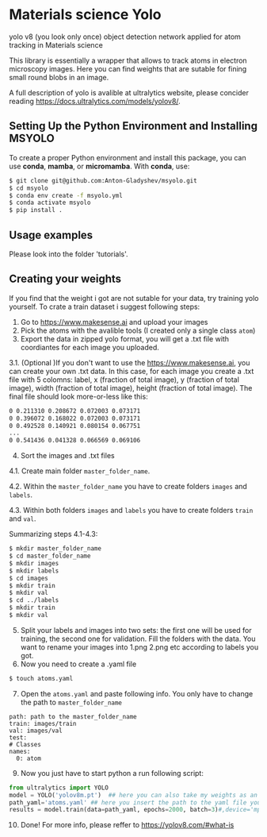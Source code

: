 # Materials science Yolo
yolo v8 (you look only once) object detection network applied for atom tracking in Materials science

This library is essentially a wrapper that allows to track atoms in electron microscopy images. Here you can find weights that are sutable for fining small round blobs in an image. 

A full description of yolo is avalible at ultralytics website, please concider reading https://docs.ultralytics.com/models/yolov8/.

## Setting Up the Python Environment and Installing MSYOLO

To create a proper Python environment and install this package, you can use **conda**, **mamba**, or **micromamba**. With **conda**, use:

```bash
$ git clone git@github.com:Anton-Gladyshev/msyolo.git
$ cd msyolo
$ conda env create -f msyolo.yml
$ conda activate msyolo
$ pip install .
```


## Usage examples

Please look into the folder 'tutorials'.

## Creating your weights

If you find that the weight i got are not sutable for your data, try training yolo yourself.
To crate a train dataset i suggest following steps:
1. Go to https://www.makesense.ai and upload your images
2. Pick the atoms with the avalible tools (I created only a single class `atom`)
3. Export the data in zipped yolo format, you will get a .txt file with coordiantes for each image you uploaded.

3.1. (Optional )If you don't want to use the https://www.makesense.ai, you can create your own .txt data. In this case, for each image you create a .txt file with 5 colomns:
label, x (fraction of total image), y (fraction of total image), width (fraction of total image), height (fraction of total image). The final file should look more-or-less like this:
```txt
0 0.211310 0.208672 0.072003 0.073171
0 0.396072 0.168022 0.072003 0.073171
0 0.492528 0.140921 0.080154 0.067751
...
0 0.541436 0.041328 0.066569 0.069106
```
4. Sort the images and .txt files

4.1. Create main folder `master_folder_name`. 

4.2. Within the `master_folder_name` you have to create folders `images` and `labels`.

4.3. Within both folders  `images` and `labels` you have to create folders `train` and `val`.

Summarizing steps 4.1-4.3:
```bash
$ mkdir master_folder_name
$ cd master_folder_name
$ mkdir images
$ mkdir labels
$ cd images
$ mkdir train
$ mkdir val
$ cd ../labels
$ mkdir train
$ mkdir val
```
5. Split your labels and images into two sets: the first one will be used for training, the second one for validation. Fill the folders with the data. You want to rename your images into 1.png 2.png etc according to labels you got.
6. Now you need to create a .yaml file
```bash
$ touch atoms.yaml
```
7. Open the `atoms.yaml` and paste following info. You only have to change the path to `master_folder_name`
```
path: path to the master_folder_name
train: images/train  
val: images/val  
test:  
# Classes
names:
  0: atom
```
9. Now you just have to start python a run following script:
```python
from ultralytics import YOLO
model = YOLO('yolov8m.pt')  ## here you can also take my weights as an initial guess
path_yaml='atoms.yaml' ## here you insert the path to the yaml file you created
results = model.train(data=path_yaml, epochs=2000, batch=3)#,device='mps')
```
10. Done! For more info, please reffer to https://yolov8.com/#what-is
